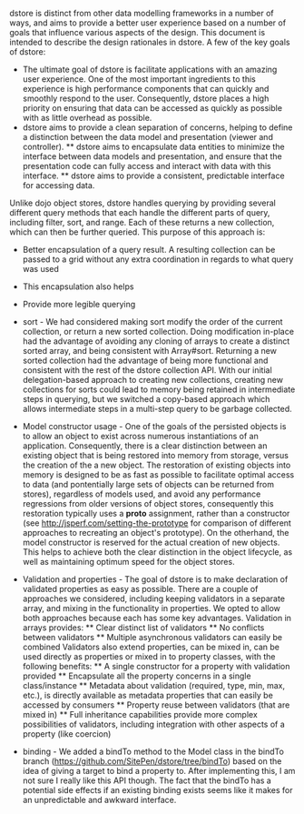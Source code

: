 dstore is distinct from other data modelling frameworks in a number of ways, and aims to provide a better user experience based on a number of goals that influence various aspects of the design. This document is intended to describe the design rationales in dstore. A few of the key goals of dstore:

* The ultimate goal of dstore is facilitate applications with an amazing user experience. One of the most important ingredients to this experience is high performance components that can quickly and smoothly respond to the user. Consequently, dstore places a high priority on ensuring that data can be accessed as quickly as possible with as little overhead as possible.
* dstore aims to provide a clean separation of concerns, helping to define a distinction between the data model and presentation (viewer and controller).
** dstore aims to encapsulate data entities to minimize the interface between data models and presentation, and ensure that the presentation code can fully access and interact with data with this interface.
** dstore aims to provide a consistent, predictable interface for accessing data.

Unlike dojo object stores, dstore handles querying by providing several different query methods that each handle the different parts of query, including filter, sort, and range. Each of these returns a new collection, which can then be further queried. This purpose of this approach is:
* Better encapsulation of a query result. A resulting collection can be passed to a grid without any extra coordination in regards to what query was used
* This encapsulation also helps
* Provide more legible querying

* sort - We had considered making sort modify the order of the current collection, or return a new sorted collection. Doing modification in-place had the advantage of avoiding any cloning of arrays to create a distinct sorted array, and being consistent with Array#sort. Returning a new sorted collection had the advantage of being more functional and consistent with the rest of the dstore collection API. With our initial delegation-based approach to creating new collections, creating new collections for sorts could lead to memory being retained in intermediate steps in querying, but we switched a copy-based approach which allows intermediate steps in a multi-step query to be garbage collected.

* Model constructor usage - One of the goals of the persisted objects is to allow an object to exist across numerous instantiations of an application. Consequently, there is a clear distinction between an existing object that is being restored into memory from storage, versus the creation of the a new object. The restoration of existing objects into memory is designed to be as fast as possible to facilitate optimal access to data (and pontentially large sets of objects can be returned from stores), regardless of models used, and avoid any performance regressions from older versions of object stores, consequently this restoration typically uses a __proto__ assignment, rather than a constructor (see http://jsperf.com/setting-the-prototype for comparison of different approaches to recreating an object's prototype). On the otherhand, the model constructor is reserved for the actual creation of new objects. This helps to achieve both the clear distinction in the object lifecycle, as well as maintaining optimum speed for the object stores.

* Validation and properties - The goal of dstore is to make declaration of validated properties as easy as possible. There are a couple of approaches we considered, including keeping validators in a separate array, and mixing in the functionality in properties. We opted to allow both approaches because each has some key advantages. Validation in arrays provides:
** Clear distinct list of validators
** No conflicts between validators
** Multiple asynchronous validators can easily be combined
Validators also extend properties, can be mixed in, can be used directly as properties or mixed in to property classes, with the following benefits:
** A single constructor for a property with validation provided
** Encapsulate all the property concerns in a single class/instance
** Metadata about validation (required, type, min, max, etc.), is directly available as metadata properties that can easily be accessed by consumers
** Property reuse between validators (that are mixed in)
** Full inheritance capabilities provide more complex possibilities of validators, including integration with other aspects of a property (like coercion)

* binding - We added a bindTo method to the Model class in the bindTo branch (https://github.com/SitePen/dstore/tree/bindTo) based on the idea of giving a target to bind a property to. After implementing this, I am not sure I really like this API though. The fact that the bindTo has a potential side effects if an existing binding exists seems like it makes for an unpredictable and awkward interface.